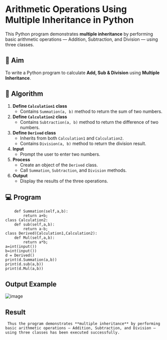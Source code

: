# Arithmetic Operations Using Multiple Inheritance in Python

This Python program demonstrates **multiple inheritance** by performing basic arithmetic operations — Addition, Subtraction, and Division — using three classes.

## 🎯 Aim

To write a Python program to calculate **Add, Sub & Division** using **Multiple Inheritance**.

## 🧠 Algorithm

1. **Define `Calculation1` class**
   - Contains `Summation(a, b)` method to return the sum of two numbers.
2. **Define `Calculation2` class**
   - Contains `Subtraction(a, b)` method to return the difference of two numbers.
3. **Define `Derived` class**
   - Inherits from both `Calculation1` and `Calculation2`.
   - Contains `Division(a, b)` method to return the division result.
4. **Input**
   - Prompt the user to enter two numbers.
5. **Process**
   - Create an object of the `Derived` class.
   - Call `Summation`, `Subtraction`, and `Division` methods.
6. **Output**
   - Display the results of the three operations.

## 💻 Program 
```
    def Summation(self,a,b):  
        return a+b;  
class Calculation2:  
    def sub(self,a,b):  
        return a-b;  
class Derived(Calculation1,Calculation2):  
    def Mul(self,a,b):  
        return a*b;  
a=int(input())
b=int(input())
d = Derived()  
print(d.Summation(a,b))  
print(d.sub(a,b))  
print(d.Mul(a,b))
```
## Output Example
![image](https://github.com/user-attachments/assets/96d127b9-a8ec-4a95-8837-4dfdcacc1668)

## Result
```
 Thus the program demonstrates **multiple inheritance** by performing basic arithmetic operations — Addition, Subtraction, and Division — using three classes has been executed successfully.
```
